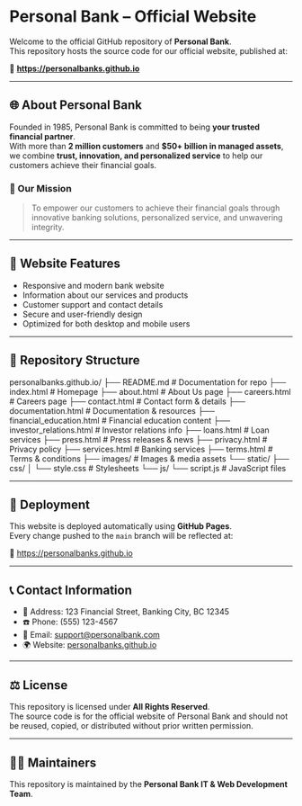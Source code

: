 # Personal Bank – Official Website

Welcome to the official GitHub repository of **Personal Bank**.  
This repository hosts the source code for our official website, published at:

🔗 **https://personalbanks.github.io**

---

## 🌐 About Personal Bank
Founded in 1985, Personal Bank is committed to being **your trusted financial partner**.  
With more than **2 million customers** and **$50+ billion in managed assets**,  
we combine **trust, innovation, and personalized service** to help our customers achieve their financial goals.

### 🏦 Our Mission
> To empower our customers to achieve their financial goals through innovative banking solutions, personalized service, and unwavering integrity.

---

## 📌 Website Features
- Responsive and modern bank website  
- Information about our services and products  
- Customer support and contact details  
- Secure and user-friendly design  
- Optimized for both desktop and mobile users  

---

## 📂 Repository Structure

personalbanks.github.io/ 
├── README.md              # Documentation for repo 
├── index.html             # Homepage
├── about.html             # About Us page 
├── careers.html           # Careers page 
├── contact.html           # Contact form & details 
├── documentation.html     # Documentation & resources 
├── financial_education.html # Financial education content 
├── investor_relations.html # Investor relations info 
├── loans.html             # Loan services 
├── press.html             # Press releases & news 
├── privacy.html           # Privacy policy 
├── services.html          # Banking services 
├── terms.html             # Terms & conditions 
├── images/                # Images & media assets 
    └── static/ 
        ├── css/ 
        │    └── style.css      # Stylesheets 
        └── js/ 
             └── script.js      # JavaScript files

---

## 🚀 Deployment
This website is deployed automatically using **GitHub Pages**.  
Every change pushed to the `main` branch will be reflected at:

🔗 https://personalbanks.github.io

---

## 📞 Contact Information
- 📍 Address: 123 Financial Street, Banking City, BC 12345  
- ☎️ Phone: (555) 123-4567  
- 📧 Email: support@personalbank.com  
- 🌍 Website: [personalbanks.github.io](https://personalbanks.github.io)

---

## ⚖️ License
This repository is licensed under **All Rights Reserved**.  
The source code is for the official website of Personal Bank and should not be reused, copied, or distributed without prior written permission.

---

## 👨‍💻 Maintainers
This repository is maintained by the **Personal Bank IT & Web Development Team**.
